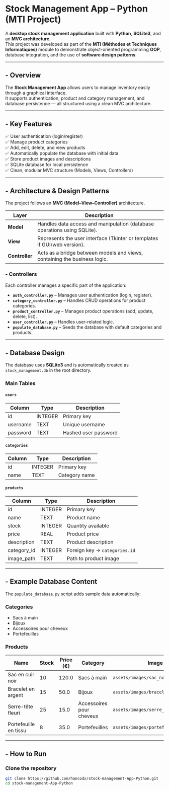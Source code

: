 # Stock Management App – Python (MTI Project)

A **desktop stock management application** built with **Python**, **SQLite3**, and an **MVC architecture**.  
This project was developed as part of the **MTI (Méthodes et Techniques Informatiques)** module to demonstrate object-oriented programming **OOP**, database integration, and the use of **software design patterns**.

---

## - Overview
The **Stock Management App** allows users to manage inventory easily through a graphical interface.  
It supports authentication, product and category management, and database persistence — all structured using a clean MVC architecture.

---

## - Key Features
✅ User authentication (login/register)  
✅ Manage product categories  
✅ Add, edit, delete, and view products  
✅ Automatically populate the database with initial data  
✅ Store product images and descriptions  
✅ SQLite database for local persistence  
✅ Clean, modular MVC structure (Models, Views, Controllers)

---

## - Architecture & Design Patterns

The project follows an **MVC (Model–View–Controller)** architecture.

| Layer | Description |
|-------|--------------|
| **Model** | Handles data access and manipulation (database operations using SQLite). |
| **View** | Represents the user interface (Tkinter or templates if GUI/web version). |
| **Controller** | Acts as a bridge between models and views, containing the business logic. |

### - Controllers
Each controller manages a specific part of the application:
- **`auth_controller.py`** – Manages user authentication (login, register).  
- **`category_controller.py`** – Handles CRUD operations for product categories.  
- **`product_controller.py`** – Manages product operations (add, update, delete, list).  
- **`user_controller.py`** – Handles user-related logic.  
- **`populate_database.py`** – Seeds the database with default categories and products.

---

## - Database Design

The database uses **SQLite3** and is automatically created as `stock_management.db` in the root directory.

### Main Tables
#### `users`
| Column | Type | Description |
|--------|------|-------------|
| id | INTEGER | Primary key |
| username | TEXT | Unique username |
| password | TEXT | Hashed user password |

#### `categories`
| Column | Type | Description |
|--------|------|-------------|
| id | INTEGER | Primary key |
| name | TEXT | Category name |

#### `products`
| Column | Type | Description |
|--------|------|-------------|
| id | INTEGER | Primary key |
| name | TEXT | Product name |
| stock | INTEGER | Quantity available |
| price | REAL | Product price |
| description | TEXT | Product description |
| category_id | INTEGER | Foreign key → `categories.id` |
| image_path | TEXT | Path to product image |

---

## - Example Database Content
The `populate_database.py` script adds sample data automatically:
### Categories
- Sacs à main  
- Bijoux  
- Accessoires pour cheveux  
- Portefeuilles  

### Products
| Name | Stock | Price (€) | Category | Image |
|------|--------|------------|-----------|--------|
| Sac en cuir noir | 10 | 120.0 | Sacs à main | `assets/images/sac_noir.jpg` |
| Bracelet en argent | 15 | 50.0 | Bijoux | `assets/images/bracelet_argent.jpg` |
| Serre-tête fleuri | 25 | 15.0 | Accessoires pour cheveux | `assets/images/serre_tete.jpg` |
| Portefeuille en tissu | 8 | 35.0 | Portefeuilles | `assets/images/portefeuille.jpg` |

---

## - How to Run

### Clone the repository
```bash
git clone https://github.com/hancodx/stock-management-App-Python.git
cd stock-management-App-Python
